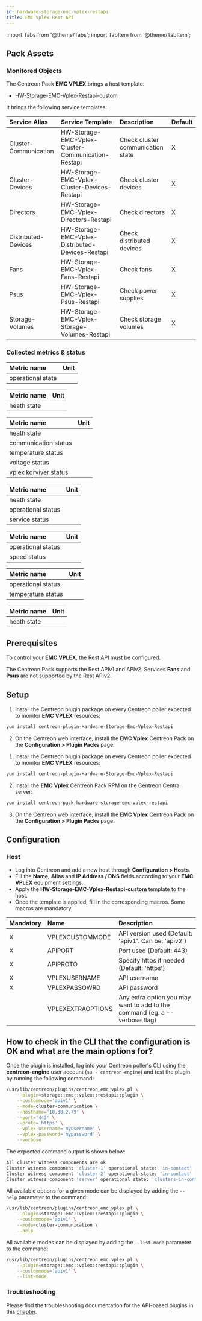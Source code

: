 ```yaml
---
id: hardware-storage-emc-vplex-restapi
title: EMC Vplex Rest API
---
```

import Tabs from '@theme/Tabs';
import TabItem from '@theme/TabItem';

## Pack Assets

### Monitored Objects

The Centreon Pack **EMC VPLEX** brings a host template:
* HW-Storage-EMC-Vplex-Restapi-custom

It brings the following service templates:

| Service Alias         | Service Template                                   | Description                       | Default |
|:----------------------|:---------------------------------------------------|:----------------------------------|:--------|
| Cluster-Communication | HW-Storage-EMC-Vplex-Cluster-Communication-Restapi | Check cluster communication state | X       |
| Cluster-Devices       | HW-Storage-EMC-Vplex-Cluster-Devices-Restapi       | Check cluster devices             | X       |
| Directors             | HW-Storage-EMC-Vplex-Directors-Restapi             | Check directors                   | X       |
| Distributed-Devices   | HW-Storage-EMC-Vplex-Distributed-Devices-Restapi   | Check distributed devices         | X       |
| Fans                  | HW-Storage-EMC-Vplex-Fans-Restapi                  | Check fans                        | X       |
| Psus                  | HW-Storage-EMC-Vplex-Psus-Restapi                  | Check power supplies              | X       |
| Storage-Volumes       | HW-Storage-EMC-Vplex-Storage-Volumes-Restapi       | Check storage volumes             | X       |

### Collected metrics & status

<Tabs groupId="sync">
<TabItem value="Cluster-Communication" label="Cluster-Communication">

| Metric name       | Unit  |
| :-----------------| :---- |
| operational state |       |

</TabItem>
<TabItem value="Cluster-Devices" label="Cluster-Devices">

| Metric name | Unit  |
| :-----------| :---- |
| heath state |       |

</TabItem>
<TabItem value="Directors" label="Directors">

| Metric name           | Unit  |
| :---------------------| :---- |
| heath state           |       |
| communication status  |       |
| temperature status    |       |
| voltage status        |       |
| vplex kdrviver status |       |

</TabItem>
<TabItem value="Distributed-Devices" label="Distributed-Devices">

| Metric name        | Unit  |
| :------------------| :---- |
| heath state        |       |
| operational status |       |
| service status     |       |

</TabItem>
<TabItem value="Fans" label="Fans">

| Metric name        | Unit  |
| :------------------| :---- |
| operational status |       |
| speed status       |       |

</TabItem>
<TabItem value="Psus" label="Psus">

| Metric name        | Unit  |
| :------------------| :---- |
| operational status |       |
| temperature status |       |

</TabItem>
<TabItem value="Storage-Volumes" label="Storage-Volumes">

| Metric name | Unit  |
| :-----------| :---- |
| heath state |       |

</TabItem>
</Tabs>

## Prerequisites

To control your **EMC VPLEX**, the Rest API must be configured.

The Centreon Pack supports the Rest APIv1 and APIv2. Services **Fans** and **Psus** are not supported by the Rest APIv2.

## Setup

<Tabs groupId="sync">
<TabItem value="Online License" label="Online License">

1. Install the Centreon plugin package on every Centreon poller expected to monitor **EMC VPLEX** resources:

```bash
yum install centreon-plugin-Hardware-Storage-Emc-Vplex-Restapi
```

2. On the Centreon web interface, install the **EMC Vplex** Centreon Pack on the **Configuration > Plugin Packs** page.

</TabItem>
<TabItem value="Offline License" label="Offline License">

1. Install the Centreon plugin package on every Centreon poller expected to monitor **EMC VPLEX** resources:

```bash
yum install centreon-plugin-Hardware-Storage-Emc-Vplex-Restapi
```

2. Install the **EMC Vplex** Centreon Pack RPM on the Centreon Central server:

```bash
yum install centreon-pack-hardware-storage-emc-vplex-restapi
```

3. On the Centreon web interface, install the **EMC Vplex** Centreon Pack on the **Configuration > Plugin Packs** page.

</TabItem>
</Tabs>

## Configuration

### Host

* Log into Centreon and add a new host through **Configuration > Hosts**.
* Fill the **Name**, **Alias** and **IP Address / DNS** fields according to your **EMC VPLEX** equipment settings.
* Apply the **HW-Storage-EMC-Vplex-Restapi-custom** template to the host.
* Once the template is applied, fill in the corresponding macros. Some macros are mandatory.

| Mandatory | Name              | Description                                                                |
| :-------- | :---------------- | :------------------------------------------------------------------------- |
| X         | VPLEXCUSTOMMODE   | API version used (Default: 'apiv1'. Can be: 'apiv2')                       |
| X         | APIPORT           | Port used (Default: 443)                                                   |
| X         | APIPROTO          | Specify https if needed (Default: 'https')                                 |
| X         | VPLEXUSERNAME     | API username                                                               |
| X         | VPLEXPASSOWRD     | API password                                                               |
|           | VPLEXEXTRAOPTIONS | Any extra option you may want to add to the command (eg. a --verbose flag) |

## How to check in the CLI that the configuration is OK and what are the main options for? 

Once the plugin is installed, log into your Centreon poller's CLI using the
**centreon-engine** user account (`su - centreon-engine`) and test the plugin by
running the following command:

```bash
/usr/lib/centreon/plugins/centreon_emc_vplex.pl \
    --plugin=storage::emc::vplex::restapi::plugin \
    --custommode='apiv1' \
    --mode=cluster-communication \
    --hostname='10.30.2.79' \
    --port='443' \
    --proto='https' \
    --vplex-username='myusername' \
    --vplex-password='mypassword' \
    --verbose
```

The expected command output is shown below:

```bash
All cluster witness components are ok
Cluster witness component 'cluster-1' operational state: 'in-contact' [admin: enabled]
Cluster witness component 'cluster-2' operational state: 'in-contact' [admin: enabled]
Cluster witness component 'server' operational state: 'clusters-in-contact' [admin: enabled]
```

All available options for a given mode can be displayed by adding the 
`--help` parameter to the command:

```bash
/usr/lib/centreon/plugins/centreon_emc_vplex.pl \
    --plugin=storage::emc::vplex::restapi::plugin \
    --custommode='apiv1' \
    --mode=cluster-communication \
    --help
```

All available modes can be displayed by adding the 
`--list-mode` parameter to the command:

```bash
/usr/lib/centreon/plugins/centreon_emc_vplex.pl \
    --plugin=storage::emc::vplex::restapi::plugin \
    --custommode='apiv1' \
    --list-mode
```

### Troubleshooting

Please find the troubleshooting documentation for the API-based plugins in
this [chapter](../getting-started/how-to-guides/troubleshooting-plugins.md#http-and-api-checks).
